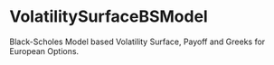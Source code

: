 # VolatilitySurfaceBSModel
Black-Scholes Model based Volatility Surface, Payoff and Greeks for European Options.

